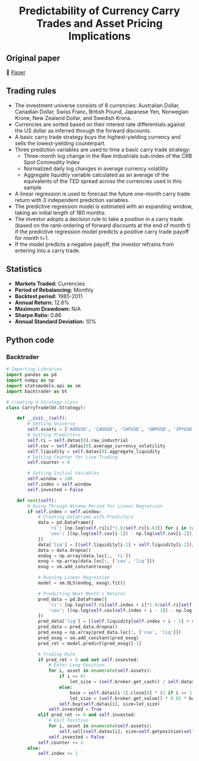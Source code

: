 <div align="center">
  <h1>Predictability of Currency Carry Trades and Asset Pricing Implications</h1>
</div>

## Original paper

📕 [Paper](https://papers.ssrn.com/sol3/papers.cfm?abstract_id=1977642)

## Trading rules

- The investment universe consists of 8 currencies: Australian Dollar, Canadian Dollar, Swiss Franc, British Pound, Japanese Yen, Norwegian Krone, New Zealand Dollar, and Swedish Krona.
- Currencies are sorted based on their interest rate differentials against the US dollar as inferred through the forward discounts.
- A basic carry trade strategy buys the highest-yielding currency and sells the lowest-yielding counterpart.
- Three prediction variables are used to time a basic carry trade strategy:
    - Three-month log change in the Raw Industrials sub-index of the CRB Spot Commodity Index
    - Normalized daily log changes in average currency volatility
    - Aggregate liquidity variable calculated as an average of the equivalents of the TED spread across the currencies used in this sample
- A linear regression is used to forecast the future one-month carry trade return with 3 independent prediction variables.
- The predictive regression model is estimated with an expanding window, taking an initial length of 180 months.
- The investor adopts a decision rule to take a position in a carry trade (based on the rank-ordering of forward discounts at the end of month t) if the predictive regression model predicts a positive carry trade payoff for month t+1.
- If the model predicts a negative payoff, the investor refrains from entering into a carry trade.

## Statistics

- **Markets Traded:** Currencies
- **Period of Rebalancing:** Monthly
- **Backtest period:** 1985-2011
- **Annual Return:** 12.6%
- **Maximum Drawdown:** N/A
- **Sharpe Ratio:** 0.86
- **Annual Standard Deviation:** 10%

## Python code

### Backtrader

```python
# Importing Libraries
import pandas as pd
import numpy as np
import statsmodels.api as sm
import backtrader as bt

# Creating a Strategy class
class CarryTrade(bt.Strategy):

    def __init__(self):
        # Setting Universe
        self.assets = ['AUDUSD', 'CADUSD', 'CHFUSD', 'GBPUSD', 'JPYUSD', 'NOKUSD', 'NZDUSD', 'SEKUSD']
        # Setting Predictors
        self.ri = self.datas[0].raw_industrial
        self.cov = self.datas[0].average_currency_volatility
        self.liquidity = self.datas[0].aggregate_liquidity
        # Setting Counter for Live Trading
        self.counter = 0

        # Setting Initial Variables
        self.window = 180
        self.index = self.window
        self.invested = False

    def next(self):
        # Going Through Window Period for Linear Regression
        if self.index > self.window:
            # Creating DataFrame with Predictors
            data = pd.DataFrame({
                'ri': [np.log(self.ri[i]*1.0/self.ri[i-63]) for i in range(self.index-63, self.index)],
                'cov': [(np.log(self.cov[i-1]) - np.log(self.cov[i-2]))/np.log(self.cov[i-2]) for i in range(self.index-62, self.index)]
            })
            data['liq'] = [(self.liquidity[i-1] + self.liquidity[i-2])/2 for i in range(self.index-62, self.index)]
            data = data.dropna()
            endog = np.array(data.loc[:, 'ri'])
            exog = np.array(data.loc[:, ['cov', 'liq']])
            exog = sm.add_constant(exog)

            # Running Linear Regression
            model = sm.OLS(endog, exog).fit()

            # Predicting Next Month's Returns
            pred_data = pd.DataFrame({
                'ri': [np.log(self.ri[self.index + i]*1.0/self.ri[self.index + i - 63]) for i in range(21, 63)],
                'cov': [(np.log(self.cov[self.index + i - 1]) - np.log(self.cov[self.index + i - 2]))/np.log(self.cov[self.index + i - 2]) for i in range(22, 63)],
            })
            pred_data['liq'] = [(self.liquidity[self.index + i - 1] + self.liquidity[self.index + i - 2])/2 for i in range(22, 63)]
            pred_data = pred_data.dropna()
            pred_exog = np.array(pred_data.loc[:, ['cov', 'liq']])
            pred_exog = sm.add_constant(pred_exog)
            pred_ret = model.predict(pred_exog)[-1]

            # Trading Rule
            if pred_ret > 0 and not self.invested:
                # Enter Long Position
                for i, asset in enumerate(self.assets):
                    if i == 0:
                        lot_size = (self.broker.get_cash() / self.datas[i].close[0]) * 0.5
                    else:
                        base = self.datas[i-1].close[0] * (1 if i == 1 or i == 4 else -1)
                        lot_size = (self.broker.get_value() * 0.02 * base) / self.datas[i].close[0]
                    self.buy(self.datas[i], size=lot_size)
                self.invested = True
            elif pred_ret <= 0 and self.invested:
                # Exit Position
                for i, asset in enumerate(self.assets):
                    self.sell(self.datas[i], size=self.getposition(self.datas[i]).size)
                self.invested = False
            self.counter += 1
        else:
            self.index += 1
```